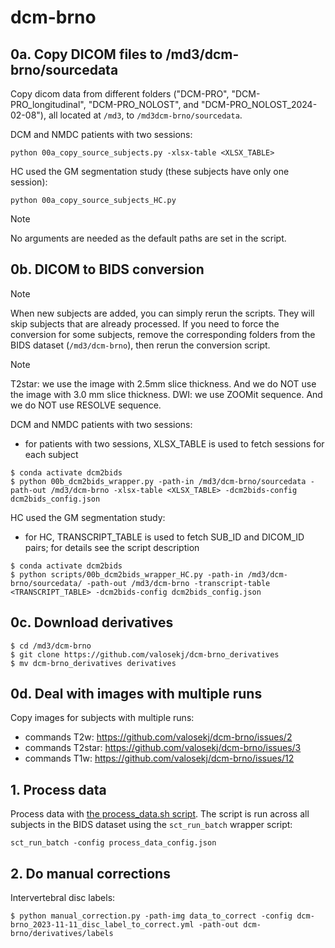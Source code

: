 # dcm-brno

## 0a. Copy DICOM files to /md3/dcm-brno/sourcedata

Copy dicom data from different folders ("DCM-PRO", "DCM-PRO_longitudinal", "DCM-PRO_NOLOST", and 
"DCM-PRO_NOLOST_2024-02-08"), all located at `/md3`, to `/md3dcm-brno/sourcedata`.

DCM and NMDC patients with two sessions:

```console
python 00a_copy_source_subjects.py -xlsx-table <XLSX_TABLE>
```

HC used the GM segmentation study (these subjects have only one session):

```console
python 00a_copy_source_subjects_HC.py
```

> [!NOTE]
> No arguments are needed as the default paths are set in the script.

## 0b. DICOM to BIDS conversion

> [!NOTE]
> When new subjects are added, you can simply rerun the scripts. They will skip subjects that are already processed.
> If you need to force the conversion for some subjects, remove the corresponding folders from the BIDS dataset 
> (`/md3/dcm-brno`), then rerun the conversion script.

> [!NOTE]
> T2star: we use the image with 2.5mm slice thickness. And we do NOT use the image with 3.0 mm slice thickness.
> DWI: we use ZOOMit sequence. And we do NOT use RESOLVE sequence.

DCM and NMDC patients with two sessions:

- for patients with two sessions, XLSX_TABLE is used to fetch sessions for each subject

```console
$ conda activate dcm2bids
$ python 00b_dcm2bids_wrapper.py -path-in /md3/dcm-brno/sourcedata -path-out /md3/dcm-brno -xlsx-table <XLSX_TABLE> -dcm2bids-config dcm2bids_config.json
```

HC used the GM segmentation study:

- for HC, TRANSCRIPT_TABLE is used to fetch SUB_ID and DICOM_ID pairs; for details see the script description

```console
$ conda activate dcm2bids
$ python scripts/00b_dcm2bids_wrapper_HC.py -path-in /md3/dcm-brno/sourcedata/ -path-out /md3/dcm-brno -transcript-table <TRANSCRIPT_TABLE> -dcm2bids-config dcm2bids_config.json
```

## 0c. Download derivatives

```console
$ cd /md3/dcm-brno
$ git clone https://github.com/valosekj/dcm-brno_derivatives
$ mv dcm-brno_derivatives derivatives
```

## 0d. Deal with images with multiple runs

Copy images for subjects with multiple runs:

- commands T2w: https://github.com/valosekj/dcm-brno/issues/2
- commands T2star: https://github.com/valosekj/dcm-brno/issues/3
- commands T1w: https://github.com/valosekj/dcm-brno/issues/12

## 1. Process data

Process data with [the process_data.sh script](process_data.sh). The script is run across all subjects in the 
BIDS dataset using the `sct_run_batch` wrapper script:

```console
sct_run_batch -config process_data_config.json
```

## 2. Do manual corrections

Intervertebral disc labels:

```console
$ python manual_correction.py -path-img data_to_correct -config dcm-brno_2023-11-11_disc_label_to_correct.yml -path-out dcm-brno/derivatives/labels
```
